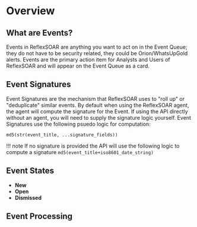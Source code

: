 # Overview

## What are Events?
Events in ReflexSOAR are anything you want to act on in the Event Queue; they do not have to be security related, they could be Orion/WhatsUpGold alerts.  Events are the primary action item for Analysts and Users of ReflexSOAR and will appear on the Event Queue as a card.

## Event Signatures

Event Signatures are the mechanism that ReflexSOAR uses to "roll up" or "deduplicate" similar events.  By default when using the ReflexSOAR agent, the agent will compute the signature for the Event.  If using the API directly without an agent, you will need to supply the signature logic yourself.  Event Signatures use the following psuedo logic for computation:

```
md5(str(event_title, ...signature_fields))
```

!!! note
    If no signature is provided the API will use the following logic to compute a signature
    ```
    md5(event_title+iso8601_date_string)
    ```

## Event States

- **New**
- **Open**
- **Dismissed**

## Event Processing
